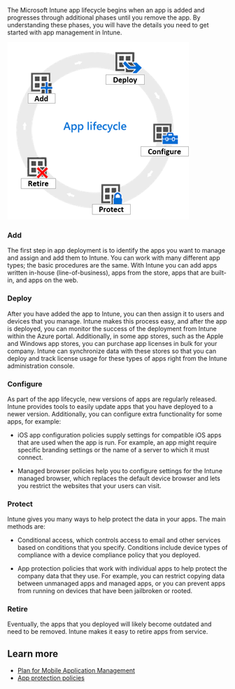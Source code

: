 ﻿The Microsoft Intune app lifecycle begins when an app is added and progresses through additional phases until you remove the app. By understanding these phases, you will have the details you need to get started with app management in Intune.

![Diagram showing application lifecycle.](../media/app-lifecycle.png)

### Add

The first step in app deployment is to identify the apps you want to manage and assign and add them to Intune. You can work with many different app types; the basic procedures are the same. With Intune you can add apps written in-house (line-of-business), apps from the store, apps that are built-in, and apps on the web.

### Deploy

After you have added the app to Intune, you can then assign it to users and devices that you manage. Intune makes this process easy, and after the app is deployed, you can monitor the success of the deployment from Intune within the Azure portal. Additionally, in some app stores, such as the Apple and Windows app stores, you can purchase app licenses in bulk for your company. Intune can synchronize data with these stores so that you can deploy and track license usage for these types of apps right from the Intune administration console.

### Configure

As part of the app lifecycle, new versions of apps are regularly released. Intune provides tools to easily update apps that you have deployed to a newer version. Additionally, you can configure extra functionality for some apps, for example:

- iOS app configuration policies supply settings for compatible iOS apps that are used when the app is run. For example, an app might require specific branding settings or the name of a server to which it must connect.

- Managed browser policies help you to configure settings for the Intune managed browser, which replaces the default device browser and lets you restrict the websites that your users can visit.

### Protect

Intune gives you many ways to help protect the data in your apps. The main methods are:

- Conditional access, which controls access to email and other services based on conditions that you specify. Conditions include device types of compliance with a device compliance policy that you deployed.

- App protection policies that work with individual apps to help protect the company data that they use. For example, you can restrict copying data between unmanaged apps and managed apps, or you can prevent apps from running on devices that have been jailbroken or rooted.

### Retire

Eventually, the apps that you deployed will likely become outdated and need to be removed. Intune makes it easy to retire apps from service.

## Learn more
- [Plan for Mobile Application Management](/microsoft-store/distribute-apps-with-management-tool?azure-portal=true)
- [App protection policies](/mem/intune/apps/app-protection-policy?azure-portal=true)
